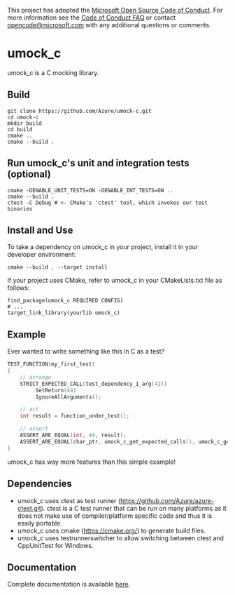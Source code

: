 This project has adopted the [Microsoft Open Source Code of Conduct](https://opensource.microsoft.com/codeofconduct/). For more information see the [Code of Conduct FAQ](https://opensource.microsoft.com/codeofconduct/faq/) or contact [opencode@microsoft.com](mailto:opencode@microsoft.com) with any additional questions or comments.

# umock_c

umock_c is a C mocking library.

## Build

```
git clone https://github.com/Azure/umock-c.git
cd umock-c
mkdir build
cd build
cmake ..
cmake --build .
```

## Run umock_c's unit and integration tests (optional)

```
cmake -DENABLE_UNIT_TESTS=ON -DENABLE_INT_TESTS=ON ..
cmake --build .
ctest -C Debug # <- CMake's 'ctest' tool, which invokes our test binaries
```

## Install and Use
To take a dependency on umock_c in your project, install it in your developer environment:

```
cmake --build . --target install
```

If your project uses CMake, refer to umock_c in your CMakeLists.txt file as follows:

```
find_package(umock_c REQUIRED CONFIG)
# ...
target_link_library(yourlib umock_c)
```

## Example

Ever wanted to write something like this in C as a test?

```c
TEST_FUNCTION(my_first_test)
{
    // arrange
    STRICT_EXPECTED_CALL(test_dependency_1_arg(42))
        .SetReturn(44)
        .IgnoreAllArguments();

    // act
    int result = function_under_test();

    // assert
    ASSERT_ARE_EQUAL(int, 44, result);
    ASSERT_ARE_EQUAL(char_ptr, umock_c_get_expected_calls(), umock_c_get_actual_calls());
}
```

umock_c has way more features than this simple example!

## Dependencies

- umock_c uses ctest as test runner (https://github.com/Azure/azure-ctest.git). ctest is a C test runner that can be run on many platforms as it does not make use of compiler/platform specific code and thus it is easily portable.
- umock_c uses cmake (https://cmake.org/) to generate build files.
- umock_c uses testrunnerswitcher to allow switching between ctest and CppUnitTest for Windows. 

## Documentation

Complete documentation is available [here](doc/umock_c.md).
